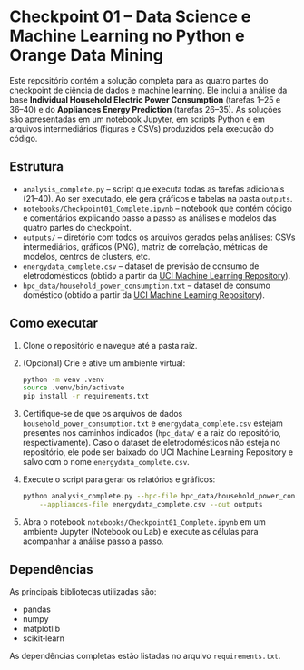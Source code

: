 # Checkpoint 01 – Data Science e Machine Learning no Python e Orange Data Mining

Este repositório contém a solução completa para as quatro partes do checkpoint de
ciência de dados e machine learning.  Ele inclui a análise da base
**Individual Household Electric Power Consumption** (tarefas 1–25 e 36–40) e do
**Appliances Energy Prediction** (tarefas 26–35).  As soluções são
apresentadas em um notebook Jupyter, em scripts Python e em arquivos
intermediários (figuras e CSVs) produzidos pela execução do código.

## Estrutura

- `analysis_complete.py` – script que executa todas as tarefas adicionais
  (21–40). Ao ser executado, ele gera gráficos e tabelas na pasta `outputs`.
- `notebooks/Checkpoint01_Complete.ipynb` – notebook que contém código e
  comentários explicando passo a passo as análises e modelos das
  quatro partes do checkpoint.
- `outputs/` – diretório com todos os arquivos gerados pelas análises: CSVs
  intermediários, gráficos (PNG), matriz de correlação, métricas de modelos,
  centros de clusters, etc.
- `energydata_complete.csv` – dataset de previsão de consumo de
  eletrodomésticos (obtido a partir da
  [UCI Machine Learning Repository](https://archive.ics.uci.edu/ml/datasets/Appliances+energy+prediction)).
- `hpc_data/household_power_consumption.txt` – dataset de consumo doméstico
  (obtido a partir da
  [UCI Machine Learning Repository](https://archive.ics.uci.edu/dataset/235/individual+household+electric+power+consumption)).

## Como executar

1. Clone o repositório e navegue até a pasta raiz.
2. (Opcional) Crie e ative um ambiente virtual:

   ```bash
   python -m venv .venv
   source .venv/bin/activate
   pip install -r requirements.txt
   ```

3. Certifique‑se de que os arquivos de dados `household_power_consumption.txt`
   e `energydata_complete.csv` estejam presentes nos caminhos indicados
   (`hpc_data/` e a raiz do repositório, respectivamente).  Caso o
   dataset de eletrodomésticos não esteja no repositório, ele pode ser
   baixado do UCI Machine Learning Repository e salvo com o nome
   `energydata_complete.csv`.

4. Execute o script para gerar os relatórios e gráficos:

   ```bash
   python analysis_complete.py --hpc-file hpc_data/household_power_consumption.txt \
       --appliances-file energydata_complete.csv --out outputs
   ```

5. Abra o notebook `notebooks/Checkpoint01_Complete.ipynb` em um ambiente
   Jupyter (Notebook ou Lab) e execute as células para acompanhar a
   análise passo a passo.

## Dependências

As principais bibliotecas utilizadas são:

- pandas
- numpy
- matplotlib
- scikit‑learn

As dependências completas estão listadas no arquivo `requirements.txt`.
